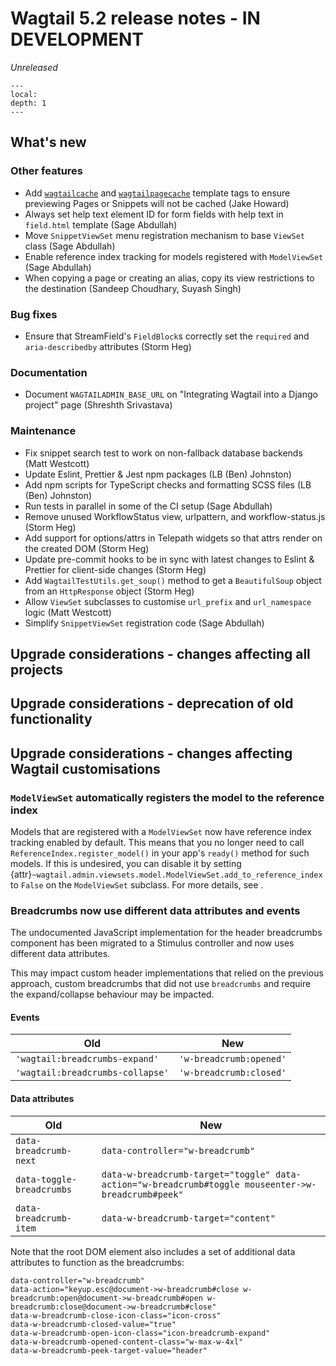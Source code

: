 # Wagtail 5.2 release notes - IN DEVELOPMENT

_Unreleased_

```{contents}
---
local:
depth: 1
---
```

## What's new


### Other features

 * Add [`wagtailcache`](wagtailcache) and [`wagtailpagecache`](wagtailpagecache) template tags to ensure previewing Pages or Snippets will not be cached (Jake Howard)
 * Always set help text element ID for form fields with help text in `field.html` template (Sage Abdullah)
 * Move `SnippetViewSet` menu registration mechanism to base `ViewSet` class (Sage Abdullah)
 * Enable reference index tracking for models registered with `ModelViewSet` (Sage Abdullah)
 * When copying a page or creating an alias, copy its view restrictions to the destination (Sandeep Choudhary, Suyash Singh)

### Bug fixes

 * Ensure that StreamField's `FieldBlock`s correctly set the `required` and `aria-describedby` attributes (Storm Heg)

### Documentation

 * Document `WAGTAILADMIN_BASE_URL` on "Integrating Wagtail into a Django project" page (Shreshth Srivastava)

### Maintenance

 * Fix snippet search test to work on non-fallback database backends (Matt Westcott)
 * Update Eslint, Prettier & Jest npm packages (LB (Ben) Johnston)
 * Add npm scripts for TypeScript checks and formatting SCSS files (LB (Ben) Johnston)
 * Run tests in parallel in some of the CI setup (Sage Abdullah)
 * Remove unused WorkflowStatus view, urlpattern, and workflow-status.js (Storm Heg)
 * Add support for options/attrs in Telepath widgets so that attrs render on the created DOM (Storm Heg)
 * Update pre-commit hooks to be in sync with latest changes to Eslint & Prettier for client-side changes (Storm Heg)
 * Add `WagtailTestUtils.get_soup()` method to get a `BeautifulSoup` object from an `HttpResponse` object (Storm Heg)
 * Allow `ViewSet` subclasses to customise `url_prefix` and `url_namespace` logic (Matt Westcott)
 * Simplify `SnippetViewSet` registration code (Sage Abdullah)


## Upgrade considerations - changes affecting all projects

## Upgrade considerations - deprecation of old functionality

## Upgrade considerations - changes affecting Wagtail customisations

### `ModelViewSet` automatically registers the model to the reference index

Models that are registered with a `ModelViewSet` now have reference index tracking enabled by default. This means that you no longer need to call `ReferenceIndex.register_model()` in your app's `ready()` method for such models. If this is undesired, you can disable it by setting {attr}`~wagtail.admin.viewsets.model.ModelViewSet.add_to_reference_index` to `False` on the `ModelViewSet` subclass. For more details, see [](managing_the_reference_index).

### Breadcrumbs now use different data attributes and events

The undocumented JavaScript implementation for the header breadcrumbs component has been migrated to a Stimulus controller and now uses different data attributes.

This may impact custom header implementations that relied on the previous approach, custom breadcrumbs that did not use `breadcrumbs` and require the expand/collapse behaviour may be impacted.

#### Events

| Old                              | New                     |
| -------------------------------- | ----------------------- |
| `'wagtail:breadcrumbs-expand'`   | `'w-breadcrumb:opened'` |
| `'wagtail:breadcrumbs-collapse'` | `'w-breadcrumb:closed'` |

#### Data attributes

| Old                       | New                                                                                                 |
| ------------------------- | --------------------------------------------------------------------------------------------------- |
| `data-breadcrumb-next`    | `data-controller="w-breadcrumb"`                                                                    |
| `data-toggle-breadcrumbs` | `data-w-breadcrumb-target="toggle" data-action="w-breadcrumb#toggle mouseenter->w-breadcrumb#peek"` |
| `data-breadcrumb-item`    | `data-w-breadcrumb-target="content"`                                                                |

Note that the root DOM element also includes a set of additional data attributes to function as the breadcrumbs:

```
data-controller="w-breadcrumb"
data-action="keyup.esc@document->w-breadcrumb#close w-breadcrumb:open@document->w-breadcrumb#open w-breadcrumb:close@document->w-breadcrumb#close"
data-w-breadcrumb-close-icon-class="icon-cross"
data-w-breadcrumb-closed-value="true"
data-w-breadcrumb-open-icon-class="icon-breadcrumb-expand"
data-w-breadcrumb-opened-content-class="w-max-w-4xl"
data-w-breadcrumb-peek-target-value="header"
```

